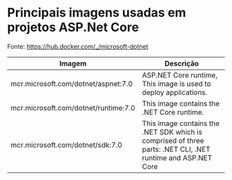 # Principais imagens usadas em projetos ASP.Net Core

Fonte: <https://hub.docker.com/_/microsoft-dotnet>

| Imagem | Descrição |
| ----- | ----- |
| mcr.microsoft.com/dotnet/aspnet:7.0 | ASP.NET Core runtime, This image is used to deploy applications. |
| mcr.microsoft.com/dotnet/runtime:7.0 | This image contains the .NET Core runtime. |
| mcr.microsoft.com/dotnet/sdk:7.0 | This image contains the .NET SDK which is comprised of three parts: .NET CLI, .NET runtime and ASP.NET Core |
